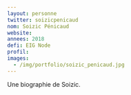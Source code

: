 ```yaml
---
layout: personne
twitter: soizicpenicaud
nom: Soizic Pénicaud
website:
annees: 2018
defi: EIG Node
profil: 
images:
  - /img/portfolio/soizic_penicaud.jpg
---
```


Une biographie de Soizic.
